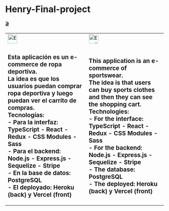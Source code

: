 # Henry-Final-project
 <a href="https://www.youtube.com/watch?v=eQ-MdQsoIGs">🎬</a>
<table>
<tr>
<td><img align="center"  alt="Español" src="https://hans-rafael.github.io/img/Spain.png" height="30" /><br></td><td><img align = "center" alt="English"  src="https://hans-rafael.github.io/img/uk.png" height="30" />
<br>
</td>
</tr>
<td>
<h3 align="left">
Esta aplicación es un e-commerce de ropa deportiva.<br>
 La idea es que los usuarios puedan comprar ropa deportiva
y luego puedan ver el carrito de compras.<br>
Tecnologías:<br>
- Para la interfaz: TypeScript - React - Redux - CSS Modules - Sass<br>
- Para el backend: Node.js - Express.js - Sequelize - Stripe<br>
- En la base de datos: PostgreSQL<br>
- El deployado: Heroku (back) y Vercel (front)<br>
</h3>
</td>
<td>
<h3 align = "left">
This application is an e-commerce of sportswear.<br>
 The idea is that users can buy sports clothes and then they can see the shopping cart.<br>
Technologies:<br>
- For the interface: TypeScript - React - Redux - CSS Modules - Sass<br>
- For the backend: Node.js - Express.js - Sequelize - Stripe<br>
- The database: PostgreSQL<br>
- The deployed: Heroku (back) y Vercel (front)<br>
</h3>
</td>
<tr>
</tr>
</table>


